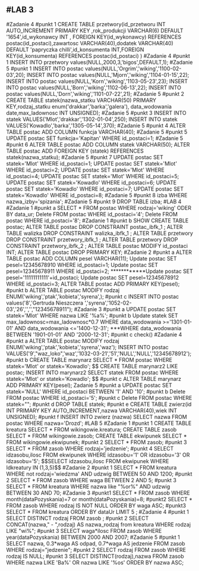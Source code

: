 <h2>#LAB 3</h2>
#Zadanie 4
#punkt 1
CREATE TABLE przetwory(id_przetworu INT AUTO_INCREMENT PRIMARY KEY ,rok_produkcji VARCHAR(6) DEFAULT '1654',id_wykonawcy INT , FOREIGN KEY(id_wykonawcy) REFERENCES postac(id_postaci),zawartosc VARCHAR(40),dodatek VARCHAR(40) DEFAULT 'papryczka chilli',id_konsumenta INT,FOREIGN KEY(id_konsumenta) REFERENCES postac(id_postaci)   )
#Zadanie 4
#punkt 1
INSERT INTO  przetwory values(NULL,2000,3,'bigos',DEFAULT,1);
#Zadanie 5 
#punkt 1
INSERT INTO postac values(NULL,'Orgrim','wiking','1100-02-03',20);
INSERT INTO postac values(NULL,'Mjorn','wiking','1104-01-15',22);
INSERT INTO postac values(NULL,'Korn','wiking','1103-05-23',23);
INSERT INTO postac values(NULL,'Born','wiking','1102-06-13',22);
INSERT INTO postac values(NULL,'Dorn','wiking','1101-07-22',21);
#Zadanie 5 
#punkt 2
CREATE TABLE statek(nazwa_statku VARCHAR(50) PRIMARY KEY,rodzaj_statku enum('drakkar','barka','galera'), data_wodowania  date,max_ladownosc INT UNSIGNED);
#Zadanie 5 
#punkt 3
INSERT INTO statek VALUES('Mlot','drakkar','1302-01-04',250);
INSERT INTO statek VALUES('Kowadlo','barka','1305-05-14',370);
#Zadanie 5 
#punkt 4 
ALTER TABLE postac ADD COLUMN funkcja VARCHAR(40);
#Zadanie 5 
#punkt 5
UPDATE postac SET funkcja='Kapitan' WHERE id_postaci=1;
#Zadanie 5 
#punkt 6
ALTER TABLE postac ADD COLUMN statek VARCHAR(50);
ALTER TABLE postac ADD FOREIGN KEY (statek) REFERENCES statek(nazwa_statku);
#Zadanie 5 
#punkt 7
UPDATE postac SET statek='Mlot' WHERE id_postaci=1;
UPDATE postac SET statek='Mlot' WHERE id_postaci=2;
UPDATE postac SET statek='Mlot' WHERE id_postaci=4;
UPDATE postac SET statek='Mlot' WHERE id_postaci=5;
UPDATE postac SET statek='Kowadlo' WHERE id_postaci=6;
UPDATE postac SET statek='Kowadlo' WHERE id_postaci=7;
UPDATE postac SET statek='Kowadlo' WHERE id_postaci=8;
#Zadanie 5 
#punkt 8
 izba WHERE nazwa_izby='spizania';
#Zadanie 5 
#punkt 9
DROP TABLE izba;
#LAB 4
#Zadanie 1 
#punkt a
SELECT * FROM postac WHERE rodzaj='wiking' ODER BY data_ur;
Delete FROM postac WHERE id_postaci='4';
Delete FROM postac WHERE id_postaci='8';
#Zadanie 1 
#punkt b
SHOW CREATE TABLE postac;
ALTER TABLE postac DROP CONSTRAINT postac_ibfk_1 ;
ALTER TABLE walizka DROP CONSTRAINT walizka_ibfk_1 ;
ALTER TABLE przetwory DROP CONSTRAINT przetwory_ibfk_1 ;
ALTER TABLE przetwory DROP CONSTRAINT przetwory_ibfk_2 ;
ALTER TABLE postac MODIFY id_postaci INT;
ALTER TABLE postac DROP PRIMARY KEY;
#Zadanie 2
#punkt a
ALTER TABLE postac ADD COLUMN pesel VARCHAR(11);
Update postac SET pesel=12345678910 WHERE id_postaci=1;               
Update postac SET pesel=12345678911 WHERE id_postaci=2;                     ************Update postac SET pesel='11111111111'+id_postaci;
Update postac SET pesel=12345678912 WHERE id_postaci=3;
ALTER TABLE postac ADD PRIMARY KEY(pesel);
#punkt b
ALTER TABLE postac MODIFY rodzaj ENUM('wiking','ptak','kobieta','syrena',);
#punkt c 
INSERT INTO postac values('8','Gertruda Nieszczera ','syrena','1052-02-03','26','','',"12345678911");
#Zadanie 3 
#punkt a
UPDATE postac SET statek='Mlot' WHERE nazwa LIKE  '%a%';
#punkt b 
Update statek SET max_ladownosc=max_ladownosc*0.7 WHERE data_wodowania >='1301-01-01' AND data_wodowania <='1400-12-31';
***WHERE data_wodowania BETWEEN '1901-01-01' AND '2000-12-31';
#punkt c
check() 
#Zadanie 4 
#punkt a
ALTER TABLE postac MODIFY rodzaj ENUM('wiking','ptak','kobieta','syrena','waz');
INSERT INTO postac VALUES('9',"waz_loko",'waz','1032-03-21','51','NULL','NULL','12345678912');
#punkt b 
CREATE TABLE marynarz SELECT * FROM postac WHERE statek='Mlot' or statek='Kowadlo'; 
 $$
 CREATE TABLE marynarz2 LIKE postac;
 INSERT INTO marynarz2 SELECT statek FROM postac WHERE statek='Mlot' or statek='Kowadlo';
 $$
 #punkt c 
 ALTER TABLE marynarz ADD PRIMARY KEY(pesel);
 Zadanie 5
#punkt a 
UPDATE postac SET statek='NULL' WHERE id_postaci BETWEEN '1' AND '10';
#punkt b 
Delete FROM postac WHERE id_postaci='5';
#punkt c 
Delete FROM postac WHERE statek="";
#punkt d 
DROP TABLE statek;
#punkt e 
CREATE TABLE zwierz(id INT PRIMARY KEY AUTO_INCREMENT,nazwa VARCHAR(40),wiek INT UNSIGNED);
#punkt f
INSERT INTO zwierz (nazwa) SELECT nazwa FROM postac WHERE nazwa='Drozd';
#LAB 5 
#Zadanie 1
#punkt 1 
CREATE TABLE kreatura SELECT * FROM wikingowie.kreatura;
CREATE TABLE zasob SELECT * FROM wikingowie.zasob;
CREATE TABLE ekwipunek SELECT * FROM wikingowie.ekwipunek;
#punkt 2
SELECT * FROM zasob;
#punkt 3
SELECT * FROM zasob WHERE rodzaj='jedzenie';
#punkt 4
SELECT idzasobu,ilosc FROM ekwipunek WHERE idzasobu='1' OR idzasobu='3' OR idzasobu='5';
$$SELECT idzasobu,ilosc FROM ekwipunek WHERE Idkreatury  IN (1,3,5)$$
#Zadanie 2
#punkt 1
SELECT * FROM kreatura WHERE not rodzaj='wiedzma' AND udzwig BETWEEN 50 AND 1200;
#punkt 2
SELECT * FROM zasob WHERE waga BETWEEN 2 AND 5;
#punkt 3
SELECT * FROM kreatura WHERE nazwa like "%or%" AND udzwig BETWEEN 30 AND 70;
#Zadanie 3
#punkt1 
SELECT * FROM zasob WHERE month(dataPozyskania)=7 or month(dataPozyskania)=8;
#punkt2
SELECT * FROM zasob WHERE rodzaj IS NOT NULL ORDER BY waga ASC;
#punkt3
SELECT * FROM kreatura ORDER BY dataUr LIMIT 5  ;
#Zadanie 4
#punkt 1
SELECT DISTINCT rodzaj FROM zasob ;
#punkt 2
SELECT CONCAT(nazwa," - ",rodzaj) AS nazwa_rodzaj from kreatura WHERE rodzaj LIKE "wi%";
#punkt 3
SELECT waga*ilosc FROM zasob WHERE year(dataPozyskania) BETWEEN 2000 AND 2007;  
#Zadanie 5
#punkt 1
SELECT nazwa, 0.3*waga AS odpad, 0.7*waga AS jedzenie FROM zasob WHERE rodzaj="jedzenie";
#punkt 2
SELECT rodzaj FROM zasob WHERE rodzaj IS NULL;
#punkt 3
SELECT DISTINCT(rodzaj),nazwa FROM zasob WHERE nazwa LIKE 'Ba%' OR nazwa LIKE '%os' ORDER BY nazwa ASC;
